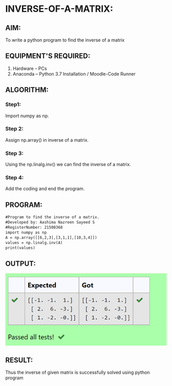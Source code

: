 # INVERSE-OF-A-MATRIX:

## AIM:
To write a python program to find the inverse of a matrix

## EQUIPMENT'S REQUIRED:
1. 	Hardware – PCs
2. 	Anaconda – Python 3.7 Installation / Moodle-Code Runner

## ALGORITHM:
### Step1:
Import numpy as np.
### Step 2: 
Assign np.array() in inverse of a matrix.
### Step 3: 
Using the np.linalg.inv() we can find the inverse of a matrix.
### Step 4:
Add the coding and end the program. 

## PROGRAM:
```
#Program to find the inverse of a matrix.
#Developed by: Aashima Nazreen Sayeed S
#RegisterNumber: 21500368
import numpy as np
A = np.array([[6,2,3],[3,1,1],[10,3,4]])
values = np.linalg.inv(A)
print(values)
```

## OUTPUT:
![OUTPUT](./output01.png)

## RESULT:
Thus the inverse of given matrix is successfully solved using python program

